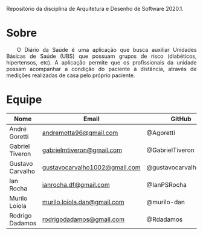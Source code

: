   Repositório da disciplina de Arquitetura e Desenho de Software 2020.1.

# Sobre

<p align="justify">&emsp;&emsp;O Diário da Saúde é uma aplicação que busca auxiliar Unidades Básicas de Saúde (UBS) que possuam grupos de risco (diabéticos, hipertensos, etc). A aplicação permite que os profissionais da unidade possam acompanhar a condição do paciente à distância, através de medições realizadas de casa pelo próprio paciente.</p>

# Equipe

| Nome |	Email |	GitHub |
| ---- | ------ | ------ |
| André Goretti |	andremotta96@gmail.com |	@Agoretti |
| Gabriel Tiveron |	gabrielmtiveron@gmail.com |	@GabrielTiveron |
| Gustavo Carvalho |	gustavocarvalho1002@gmail.com |	@gustavocarvalho1002 |
| Ian Rocha |	ianrocha.df@gmail.com |	@IanPSRocha |
| Murilo Loiola |	murilo.loiola.dan@gmail.com |	@murilo-dan |
| Rodrigo Dadamos |	rodrigodadamos@gmail.com |	@Rdadamos |
